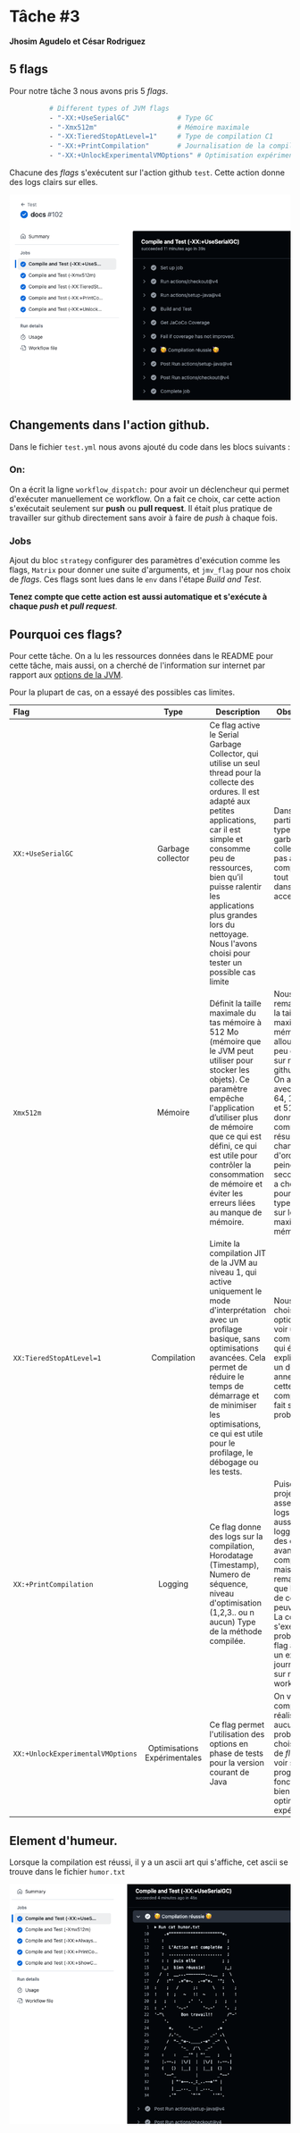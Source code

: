 # Tâche #3
**Jhosim Agudelo et César Rodriguez**

## 5 flags 

Pour notre tâche 3 nous avons pris 5 *flags*.

```bash
          # Different types of JVM flags
          - "-XX:+UseSerialGC"            # Type GC
          - "-Xmx512m"                    # Mémoire maximale
          - "-XX:TieredStopAtLevel=1"     # Type de compilation C1
          - "-XX:+PrintCompilation"       # Journalisation de la compilation (logging)
          - "-XX:+UnlockExperimentalVMOptions" # Optimisation expérimentale
```

Chacune des *flags* s'exécutent sur l'action github `test`. Cette action donne des logs clairs
sur elles.

![image](/1.png)

## Changements dans l'action github.

Dans le fichier `test.yml` nous avons ajouté du code dans les blocs suivants :

### On:

On a écrit la ligne `workflow_dispatch:` pour avoir un déclencheur 
qui permet d'exécuter manuellement ce workflow. On a fait ce choix, car
cette action s'exécutait seulement sur **push** ou **pull request**.
Il était plus pratique de travailler sur github directement sans avoir à
faire de *push* à chaque fois.

### Jobs
Ajout du bloc `strategy`  configurer
des paramètres d'exécution comme les flags,
`Matrix` pour donner une suite d'arguments, et `jmv_flag`
pour nos choix de *flags*.
Ces flags sont lues dans le `env` dans l'étape *Build and
Test*.

**Tenez compte que cette action est aussi automatique et s'exécute à chaque *push* et
*pull request***. 

## Pourquoi ces flags?

Pour cette tâche. On a lu les ressources données dans le README pour cette tâche,
mais aussi, on a cherché de l'information sur internet par rapport aux [options de la JVM](https://bell-sw.com/blog/guide-to-jvm-memory-configuration-options/). 

Pour la plupart de cas, on a essayé des possibles cas limites.

| Flag                              |             Type             | Description                                                                                                                                                                                                                                                                                                                      | Observations                                                                                                                                                                                                                                                                                                      |
|:----------------------------------|:----------------------------:|----------------------------------------------------------------------------------------------------------------------------------------------------------------------------------------------------------------------------------------------------------------------------------------------------------------------------------|-------------------------------------------------------------------------------------------------------------------------------------------------------------------------------------------------------------------------------------------------------------------------------------------------------------------| 
| `XX:+UseSerialGC`                 |      Garbage collector       | Ce flag active le Serial Garbage Collector, qui utilise un seul thread pour la collecte des ordures. Il est adapté aux petites applications, car il est simple et consomme peu de ressources, bien qu’il puisse ralentir les applications plus grandes lors du nettoyage. Nous l'avons choisi pour tester un possible cas limite | Dans notre cas particulier ce type de garbage collector n'a pas affecté la compilation, et tout ce passe dans un temps acceptable                                                                                                                                                                                 |
| `Xmx512m`                         |           Mémoire            | Définit la taille maximale du tas mémoire à 512 Mo (mémoire que le JVM peut utiliser pour stocker les objets). Ce paramètre empêche l'application d’utiliser plus de mémoire que ce qui est défini, ce qui est utile pour contrôler la consommation de mémoire et éviter les erreurs liées au manque de mémoire.                 | Nous avons remarqué que la taille maximale de mémoire allouée a eu peu d'impacte sur notre github action, On a testé avec les tailles 64, 128, 256 et 512 donnant comme résultat des changement d'ordre d'à peine quelques secondes. On a choisi ce flag pour tester le types de *flag* sur le maximum de mémoire |
| `XX:TieredStopAtLevel=1`          |         Compilation          | Limite la compilation JIT de la JVM au niveau 1, qui active uniquement le mode d'interprétation avec un profilage basique, sans optimisations avancées. Cela permet de réduire le temps de démarrage et de minimiser les optimisations, ce qui est utile pour le profilage, le débogage ou les tests.                            | Nous avons choisi cet option pour voir un type de compilation C1 qui était expliqué dans un des annexes pour cette tâche, la compilation se fait sans problèmes.                                                                                                                                                  |
| `XX:+PrintCompilation`            |           Logging            | Ce flag donne des logs sur la compilation, Horodatage (Timestamp), Numero de séquence, niveau d'optimisation (1,2,3.. ou n aucun) Type de la méthode compilée.                                                                                                                                                                   | Puisque ce projet est assez large les logs le sont aussi, le logging donne des détails avancés sur la compilation, mais nous remarquons que les types de compilation peuvent varier. La compilation s'exécute sans problèmes. Ce flag aide a voir un exemple de journalisation sur notre workflow                 |
| `XX:+UnlockExperimentalVMOptions` | Optimisations Expérimentales | Ce flag permet l'utilisation des options en phase de tests pour la version courant de Java                                                                                                                                                                                                                                       | On voit que la compilation se réalise sans aucun problème. On a choisi ce type de *flag* pour voir si le programme fonctionnait bien avec des optimisation expérimentales                                                                                                                                         | 

## Element d'humeur.

Lorsque la compilation est réussi, il y a un ascii art qui s'affiche, cet ascii se trouve dans le fichier
`humor.txt`

![image](/2.png)

